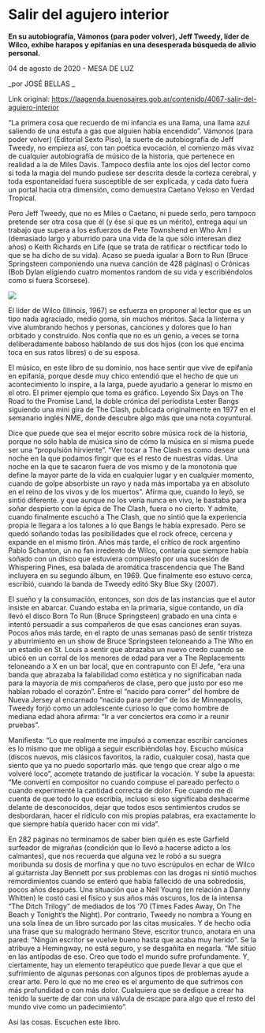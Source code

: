 # Salir del agujero interior

**En su autobiografía, Vámonos (para poder volver), Jeff Tweedy, líder de Wilco, exhibe harapos y epifanías en una desesperada búsqueda de alivio personal.**

04 de agosto de 2020 - MESA DE LUZ

_por JOSÉ BELLAS _

Link original: https://laagenda.buenosaires.gob.ar/contenido/4067-salir-del-agujero-interior



“La primera cosa que recuerdo de mi infancia es una llama, una llama azul saliendo de una estufa a gas que alguien había encendido”. Vámonos (para poder volver) (Editorial Sexto Piso), la suerte de autobiografía de Jeff Tweedy, no empieza así, con tan poética evocación, el comienzo más vivaz de cualquier autobiografía de músico de la historia, que pertenece en realidad a la de Miles Davis. Tampoco desfila ante los ojos del lector como si toda la magia del mundo pudiese ser descrita desde la corteza cerebral, y toda espontaneidad fuera susceptible de ser explicada, y cada dato fuera un portal hacia otra dimensión, como demuestra Caetano Veloso en Verdad Tropical.




Pero Jeff Tweedy, que no es Miles o Caetano, ni puede serlo, pero tampoco pretende ser otra cosa que él (y ése sí que es un mérito), entrega aquí un trabajo que supera a los esfuerzos de Pete Townshend en Who Am I (demasiado largo y aburrido para una vida de la que sólo interesan diez años) o Keith Richards en Life (que se trata de ratificar o rectificar todo lo que se ha dicho de su vida). Acaso se pueda igualar a Born to Run (Bruce Springsteen componiendo una nueva canción de 428 páginas) o Crónicas (Bob Dylan eligiendo cuatro momentos random de su vida y escribiéndolos como si fuera Scorsese).




![](https://cdn.flowlikemusic.com/files/images/38167/08de71a4-07b5-451b-a8b3-b88e096a537f.jpg)




El líder de Wilco (Illinois, 1967) se esfuerza en proponer al lector que es un tipo nada agraciado, medio goma, sin muchos méritos. Saca la linterna y vive alumbrando hechos y personas, canciones y dolores que lo han orbitado y construido. Nos confía que no es un genio, a veces se torna deliberadamente baboso hablando de sus dos hijos (con los que encima toca en sus ratos libres) o de su esposa.




El músico, en este libro de su dominio, nos hace sentir que vive de epifanía en epifanía, porque desde muy chico entendió que el hecho de que un acontecimiento lo inspire, a la larga, puede ayudarlo a generar lo mismo en el otro. El primer ejemplo que toma es gráfico. Leyendo Six Days on The Road to the Promise Land, la doble crónica del periodista Lester Bangs siguiendo una mini gira de The Clash, publicada originalmente en 1977 en el semanario inglés NME, donde descubre algo más que una nota coyuntural.




Dice que puede que sea el mejor escrito sobre música rock de la historia, porque no sólo habla de música sino de cómo la música en sí misma puede ser una “propulsión hirviente”. “Ver tocar a The Clash es como desear una noche en la que podamos fingir que es el resto de nuestras vidas. Una noche en la que te sacaron fuera de vos mismo y de la monotonía que define la mayor parte de la vida en cualquier lugar y en cualquier momento, cuando de golpe absorbiste un rayo y nada más importaba ya en absoluto en el reino de los vivos y de los muertos”. Afirma que, cuando lo leyó, se sintió diferente. y que aunque no los vería nunca en vivo, le bastaba para soñar despierto con la épica de The Clash, fuera o no cierto. Y admite, cuando finalmente escuchó a The Clash, que no sintió que la experiencia propia le llegara a los talones a lo que Bangs le había expresado. Pero se quedó soñando todas las posibilidades que el rock ofrece, cercena y expande en el mismo tirón. Años más tarde, el crítico de rock argentino Pablo Schanton, un no fan irredento de Wilco, contaría que siempre había soñado con un disco que estuviera compuesto por una sucesión de Whispering Pines, esa balada de aromática trascendencia que The Band incluyera en su segundo álbum, en 1969. Que finalmente eso estuvo cerca, escribió, cuando la banda de Tweedy editó Sky Blue Sky (2007).




El sueño y la consumación, entonces, son dos de las instancias que el autor insiste en abarcar. Cuando estaba en la primaria, sigue contando, un día llevó el disco Born To Run (Bruce Springsteen) grabado en una cinta e intentó persuadir a sus compañeros de que esas canciones eran suyas. Pocos años más tarde, en el rapto de unas semanas pasó de sentir tristeza y aburrimiento en un show de Bruce Springsteen teloneando a The Who en un estadio en St. Louis a sentir que abrazaba un nuevo credo cuando se ubicó en un corral de los menores de edad para ver a The Replacements teloneando a X en un bar local, que en contrapunto con El Jefe, “era una banda que abrazaba la falabilidad como estética y no significaban nada para la mayoría de mis compañeros de clase, pero que justo por eso me habían robado el corazón”. Entre el “nacido para correr” del hombre de Nueva Jersey al encarnado “nacido para perder” de los de Minneapolis, Tweedy forjó como un adolescente curioso lo que como hombre de mediana edad ahora afirma: “Ir a ver conciertos era como ir a reunir pruebas”.




Manifiesta: “Lo que realmente me impulsó a comenzar escribir canciones es lo mismo que me obliga a seguir escribiéndolas hoy. Escucho música (discos nuevos, mis clásicos favoritos, la radio, cualquier cosa), hasta que siento que ya no puedo soportarlo más. que tengo que crear algo o me volveré loco”, acomete tratando de justificar la vocación. Y sube la apuesta: “Me convertí en compositor no cuando compuse el pareado perfecto o cuando experimenté la cantidad correcta de dolor. Fue cuando me di cuenta de que todo lo que escribía, incluso si eso significaba deshacerme delante de desconocidos, dejar que todos esos sentimientos crudos se desbordaran, hacer el ridículo con mis propias palabras, era exactamente lo que siempre había querido hacer con mi vida”.




En 282 páginas no terminamos de saber bien quién es este Garfield surfeador de migrañas (condición que lo llevó a hacerse adicto a los calmantes), que nos recuerda que alguna vez le robó a su suegra moribunda su dosis de morfina y que no tuvo escrúpulos en echar de Wilco al guitarrista Jay Bennett por sus problemas con las drogas ni sintió muchos remordimientos cuando se enteró que había fallecido de una sobredosis, pocos años después. Una situación que a Neil Young (en relación a Danny Whitten) le costó casi el físico y sus años más oscuros, los de la intensa “The Ditch Trilogy” de mediados de los ‘70 (Times Fades Away, On The Beach y Tonight’s the Night). Por contrario, Tweedy no nombra a Young en una sola línea de un libro surcado por las citas musicales. Y de hecho odia una frase que su malogrado hermano Steve, escritor trunco, anotara en una pared: “Ningún escritor se vuelve bueno hasta que acaba muy herido”. Se la atribuye a Hemingway, no está seguro, y se desgañita en negarla. “Me sitúo en las antípodas de eso. Creo que todo el mundo sufre profundamente. Y, ciertamente, hay un elemento terapéutico que puede llevar a que que el sufrimiento de algunas personas con algunos tipos de problemas ayude a crear arte. Pero lo que no me creo es el argumento de que sufrimos con más profundidad o con más dolor. Cualquiera que se dedique a crear ha tenido la suerte de dar con una válvula de escape para algo que el resto del mundo vive como un padecimiento”.




Así las cosas. Escuchen este libro.



